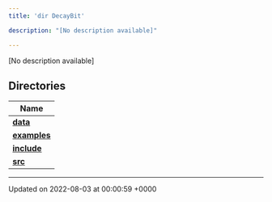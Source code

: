 ```yaml
---
title: 'dir DecayBit'

description: "[No description available]"

---
```







[No description available]

## Directories

| Name           |
| -------------- |
| **[data](/documentation/code/darkbit_development/files/dir_8fe997977ddeb46c2d5a9c45a7a327f9/#dir-data)**  |
| **[examples](/documentation/code/darkbit_development/files/dir_f7f1c49d68d0e9e50a92e471faebf0d2/#dir-examples)**  |
| **[include](/documentation/code/darkbit_development/files/dir_3afb9e2f400de8c7e9b605282e1c5dea/#dir-include)**  |
| **[src](/documentation/code/darkbit_development/files/dir_6418f39ebee91d99489cd9378d83f0ed/#dir-src)**  |






-------------------------------

Updated on 2022-08-03 at 00:00:59 +0000
